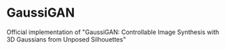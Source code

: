 # GaussiGAN
Official implementation of "GaussiGAN: Controllable Image Synthesis with 3D Gaussians from Unposed Silhouettes"
